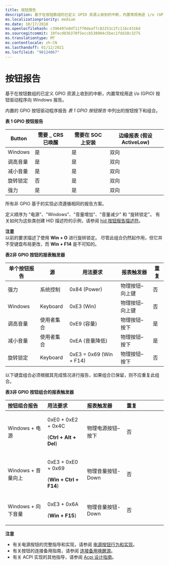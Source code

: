 ```yaml
---
title: 按钮报告
description: 基于在按钮数组的已定义 GPIO 资源上收到的中断，内置常规用途 i/o (GPIO) 按钮驱动程序向 Windows 报告。
ms.localizationpriority: medium
ms.date: 10/17/2018
ms.openlocfilehash: c396497e0df11ff0deaf7c82253c2fc116c4316d
ms.sourcegitcommit: 10fecd036370f5eccb538004c5bec1fdd18c3275
ms.translationtype: MT
ms.contentlocale: zh-CN
ms.lasthandoff: 01/12/2021
ms.locfileid: "98124067"
---
```

# <a name="button-reporting"></a>按钮报告


基于在按钮数组的已定义 GPIO 资源上收到的中断，内置常规用途 i/o (GPIO) 按钮驱动程序向 Windows 报告。

内置的 GPIO 按钮驱动程序报告 *表 1 GPIO 按钮报告* 中列出的按钮按下和组合。

**表 1 GPIO 按钮报告**

| Button        | 需要 \_ CRS 已唤醒 | 需要在 SOC 上安装 | 边缘报表 (假设 ActiveLow)  |
|---------------|-------------------------|----------------------|-------------------------------------|
| Windows       | 是                     | 是                  | 双向                                |
| 调高音量     | 是                     | 是                  | 双向                                |
| 减小音量   | 是                     | 是                  | 双向                                |
| 旋转锁定 | 否                      | 是                  | 双向                                |
| 强力         | 是                     | 是                  | 双向                                |

 

所有非 GPIO 基于的实现必须遵循相同的报告方案。

定义顺序为 "电源"、"Windows"、"音量增加"、"音量减少" 和 "旋转锁定"。 有关如何为这些类创建 HID 描述符的示例，请参阅 [hid 按钮报告描述符](../hid/acpi-button-device.md)。

**注意**  
以前的要求描述了使用 **Win + O** 进行旋转锁定。 尽管此组合仍然起作用，但它并不受键盘布局更改，而 **Win + F14** 是不可知的。

 

**表2非 GPIO 按钮的报表触发器**

| 单个按钮报告 | 源              | 用法要求      | 报表触发器         | 重复 |
|-----------------------------|---------------------|-------------------------|------------------------|----------|
| 强力                       | 系统控制      | 0x84 (Power)             | 物理按钮–向上键   | 否       |
| Windows                     | Keyboard            | 0xE3 (Win)               | 物理按钮–向上键   | 否       |
| 调高音量                   | 使用者集合 | 0xE9 (容量)         | 物理按钮–按下 | 是      |
| 减小音量                 | 使用者集合 | 0xEA (音量降低)       | 物理按钮–按下 | 是      |
| 旋转锁定               | Keyboard            | 0xE3 = 0x69 (Win + F14)  | 物理按钮–按下 | 否       |

 

以下键盘组合必须根据其完成情况进行报告，如果组合已保留，则不应重复此组合。

**表3非 GPIO 按钮组合的报表触发器**

<table>
<colgroup>
<col width="25%" />
<col width="25%" />
<col width="25%" />
<col width="25%" />
</colgroup>
<thead>
<tr class="header">
<th align="left">按钮组合报告</th>
<th align="left">用法要求</th>
<th align="left">报表触发器</th>
<th align="left">重复</th>
</tr>
</thead>
<tbody>
<tr class="odd">
<td align="left">Windows + 电源</td>
<td align="left"><p>0xE0 + 0xE2 + 0x4C</p>
<p> (<strong>Ctrl + Alt + Del</strong>) </p></td>
<td align="left">物理电源按钮–按下</td>
<td align="left">否</td>
</tr>
<tr class="even">
<td align="left">Windows + 音量向上</td>
<td align="left"><p>0xE3 + 0xE0 + 0x69</p>
<p> (<strong>Win + Ctrl + F14</strong>) </p></td>
<td align="left">物理音量按钮-Down</td>
<td align="left">否</td>
</tr>
<tr class="odd">
<td align="left">Windows + 向下音量</td>
<td align="left"><p>0xE3 + 0x6A</p>
<p> (<strong>Win + F15</strong>) </p></td>
<td align="left">物理音量按钮-Down</td>
<td align="left">否</td>
</tr>
</tbody>
</table>

 

**注意**  
-   有关电源按钮的完整指导和实现，请参阅 [电源按钮行为和实现](/collaborate/connect-redirect?DownloadID=47452)。
-   有关按钮的连接备用指南，请参阅 [连接备用唤醒源](/collaborate/connect-redirect?DownloadID=49891)。
-   有关 ACPI 实现的其他指导，请参阅 [Acpi 设计指南](/collaborate/connect-redirect?DownloadID=48755)。

 

